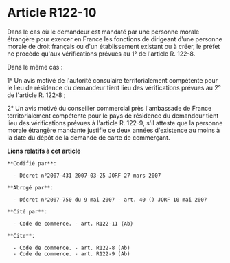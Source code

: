 # Article R122-10

Dans le cas où le demandeur est mandaté par une personne morale étrangère pour exercer en France les fonctions de dirigeant
d'une personne morale de droit français ou d'un établissement existant ou à créer, le préfet ne procède qu'aux vérifications
prévues au 1° de l'article R. 122-8.

Dans le même cas :

1° Un avis motivé de l'autorité consulaire territorialement compétente pour le lieu de résidence du demandeur tient lieu des
vérifications prévues au 2° de l'article R. 122-8 ;

2° Un avis motivé du conseiller commercial près l'ambassade de France territorialement compétente pour le pays de résidence
du demandeur tient lieu des vérifications prévues à l'article R. 122-9, s'il atteste que la personne morale étrangère
mandante justifie de deux années d'existence au moins à la date du dépôt de la demande de carte de commerçant.

**Liens relatifs à cet article**

	**Codifié par**:

	  - Décret n°2007-431 2007-03-25 JORF 27 mars 2007

	**Abrogé par**:

	  - Décret n°2007-750 du 9 mai 2007 - art. 40 () JORF 10 mai 2007

	**Cité par**:

	  - Code de commerce. - art. R122-11 (Ab)

	**Cite**:

	  - Code de commerce. - art. R122-8 (Ab)
	  - Code de commerce. - art. R122-9 (Ab)
